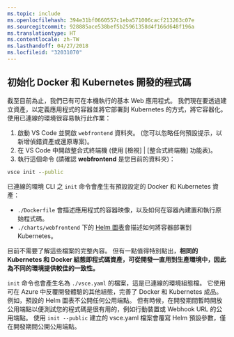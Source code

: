```yaml
---
ms.topic: include
ms.openlocfilehash: 394e31bf0660557c1eba571006cacf213263c07e
ms.sourcegitcommit: 928885ace538bef5b25961358d4f166d648f196a
ms.translationtype: HT
ms.contentlocale: zh-TW
ms.lasthandoff: 04/27/2018
ms.locfileid: "32031070"
---
```

## <a name="initialize-code-for-docker-and-kubernetes-development"></a>初始化 Docker 和 Kubernetes 開發的程式碼
截至目前為止，我們已有可在本機執行的基本 Web 應用程式。 我們現在要透過建立資產，以定義應用程式的容器並將它部署到 Kubernetes 的方式，將它容器化。 使用已連線的環境很容易執行此作業： 

1. 啟動 VS Code 並開啟 `webfrontend` 資料夾。 (您可以忽略任何預設提示，以新增偵錯資產或還原專案)。
1. 在 VS Code 中開啟整合式終端機 (使用 [檢視] | [整合式終端機] 功能表)。
1. 執行這個命令 (請確認 **webfrontend** 是您目前的資料夾)：

```cmd
vsce init --public
```

已連線的環境 CLI 之 ```init``` 命令會產生有預設設定的 Docker 和 Kubernetes 資產：
* `./Dockerfile` 會描述應用程式的容器映像，以及如何在容器內建置和執行原始程式碼。
* `./charts/webfrontend` 下的 [Helm 圖表](https://docs.helm.sh)會描述如何將容器部署到 Kubernetes。

目前不需要了解這些檔案的完整內容。 但有一點值得特別點出，**相同的 Kubernetes 和 Docker 組態即程式碼資產，可從開發一直用到生產環境中，因此為不同的環境提供較佳的一致性。**
 
`init` 命令也會產生名為 `./vsce.yaml` 的檔案，這是已連線的環境組態檔。 它使用可在 Azure 中反覆開發體驗的其他組態，完善了 Docker 和 Kubernetes 成品。 例如，預設的 Helm 圖表不公開任何公用端點。 但有時候，在開發期間暫時開放公用端點以便測試您的程式碼是很有用的，例如行動裝置或 Webhook URL 的公用端點。 使用 `init --public` 建立的 vsce.yaml 檔案會覆寫 Helm 預設參數，僅在開發期間公開公用端點。
